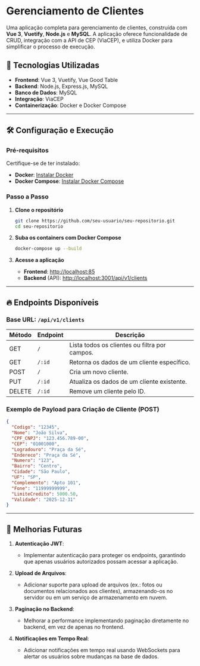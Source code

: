 # Gerenciamento de Clientes

Uma aplicação completa para gerenciamento de clientes, construída com **Vue 3**, **Vuetify**, **Node.js** e **MySQL**. A aplicação oferece funcionalidade de CRUD, integração com a API de CEP (ViaCEP), e utiliza Docker para simplificar o processo de execução.

## 🚀 Tecnologias Utilizadas

- **Frontend**: Vue 3, Vuetify, Vue Good Table
- **Backend**: Node.js, Express.js, MySQL
- **Banco de Dados**: MySQL
- **Integração**: ViaCEP 
- **Containerização**: Docker e Docker Compose

---

## 🛠️ Configuração e Execução

### Pré-requisitos

Certifique-se de ter instalado:

- **Docker**: [Instalar Docker](https://docs.docker.com/get-docker/)
- **Docker Compose**: [Instalar Docker Compose](https://docs.docker.com/compose/install/)

### Passo a Passo

1. **Clone o repositório**

   ```bash
   git clone https://github.com/seu-usuario/seu-repositorio.git
   cd seu-repositorio
   ```

2. **Suba os containers com Docker Compose**

   ```bash
   docker-compose up --build
   ```

3. **Acesse a aplicação**

   - **Frontend**: [http://localhost:85](http://localhost:85)
   - **Backend** (API): [http://localhost:3001/api/v1/clients](http://localhost:3001/api/v1/clients)

---

## 🔥 Endpoints Disponíveis

### **Base URL**: `/api/v1/clients`

| Método | Endpoint       | Descrição                                      |
|--------|----------------|-----------------------------------------------|
| GET    | `/`            | Lista todos os clientes ou filtra por campos. |
| GET    | `/:id`         | Retorna os dados de um cliente específico.    |
| POST   | `/`            | Cria um novo cliente.                         |
| PUT    | `/:id`         | Atualiza os dados de um cliente existente.    |
| DELETE | `/:id`         | Remove um cliente pelo ID.                    |

### **Exemplo de Payload para Criação de Cliente (POST)**

```json
{
  "Codigo": "12345",
  "Nome": "João Silva",
  "CPF_CNPJ": "123.456.789-00",
  "CEP": "01001000",
  "Logradouro": "Praça da Sé",
  "Endereco": "Praça da Sé",
  "Numero": "123",
  "Bairro": "Centro",
  "Cidade": "São Paulo",
  "UF": "SP",
  "Complemento": "Apto 101",
  "Fone": "11999999999",
  "LimiteCredito": 5000.50,
  "Validade": "2025-12-31"
}
```
---

## 🌟 Melhorias Futuras

1. **Autenticação JWT**:
   - Implementar autenticação para proteger os endpoints, garantindo que apenas usuários autorizados possam acessar a aplicação.

2. **Upload de Arquivos**:
   - Adicionar suporte para upload de arquivos (ex.: fotos ou documentos relacionados aos clientes), armazenando-os no servidor ou em um serviço de armazenamento em nuvem.

3. **Paginação no Backend**:
   - Melhorar a performance implementando paginação diretamente no backend, em vez de apenas no frontend.

4. **Notificações em Tempo Real**:
   - Adicionar notificações em tempo real usando WebSockets para alertar os usuários sobre mudanças na base de dados.